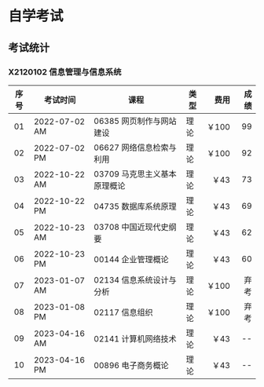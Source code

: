 # 自学考试

## 考试统计

### X2120102 信息管理与信息系统 

| 序号 | 考试时间 | 课程 | 类型 | 费用 | 成绩 |
| :-: | -- | -- | -- | -: | -: |
| 01 | 2022-07-02 AM | 06385 网页制作与网站建设 | 理论 | ￥100 | 99 |
| 02 | 2022-07-02 PM | 06627 网络信息检索与利用 | 理论 | ￥100 | 92 |
| 03 | 2022-10-22 AM | 03709 马克思主义基本原理概论 | 理论 | ￥43 | 73 |
| 04 | 2022-10-22 PM | 04735 数据库系统原理 | 理论 | ￥43 | 69 |
| 05 | 2022-10-23 AM | 03708 中国近现代史纲要 | 理论 | ￥43 | 62 |
| 06 | 2022-10-23 PM | 00144 企业管理概论 | 理论 | ￥43 | 60 |
| 07 | 2023-01-07 AM | 02134 信息系统设计与分析 | 理论 | ￥100 | 弃考 |
| 08 | 2023-01-08 PM | 02117 信息组织 | 理论 | ￥100 | 弃考 |
| 09 | 2023-04-16 AM | 02141 计算机网络技术 | 理论 | ￥43 | -- |
| 10 | 2023-04-16 PM | 00896 电子商务概论 | 理论 | ￥43 | -- |
